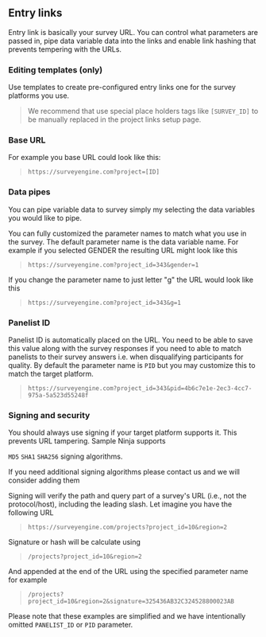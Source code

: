 ## Entry links

Entry link is basically your survey URL. You can control what parameters are passed in, pipe data variable data into the links and enable link hashing that prevents tempering with the URLs.

### Editing templates (only)
Use templates to create pre-configured entry links one for the survey platforms you use. 

> We recommend that use special place holders tags like ```[SURVEY_ID]``` to be manually replaced in the project links setup page. 

### Base URL
For example you base URL could look like this:

>`https://surveyengine.com?project=[ID]`

### Data pipes

You can pipe variable data to survey simply my selecting the data variables you would like to pipe.

You can fully customized the parameter names to match what you use in the survey. The default parameter name is the data variable name. For example if you selected GENDER the resulting URL might look like this

>`https://surveyengine.com?project_id=343&gender=1`

If you change the parameter name to just letter "g" the URL would look like this

>`https://surveyengine.com?project_id=343&g=1`

### Panelist ID

Panelist ID is automatically placed on the URL. You need to be able to save this value along with the survey responses if you need to able to match panelists to their survey answers i.e. when disqualifying participants for quality. By default the parameter name is `PID` but you may customize this to match the target platform.

>`https://surveyengine.com?project_id=343&pid=4b6c7e1e-2ec3-4cc7-975a-5a523d55248f`

### Signing and security
You should always use signing if your target platform supports it. This prevents URL tampering. Sample Ninja supports

`MD5` `SHA1` `SHA256` signing algorithms.

If you need additional signing algorithms please contact us and we will consider adding them

Signing will verify the path and query part of a survey's URL (i.e., not the protocol/host), including the leading slash. Let imagine you have the following URL

>`https://surveyengine.com/projects?project_id=10&region=2`

Signature or hash will be calculate using

>`/projects?project_id=10&region=2`

And appended at the end of the URL using the specified parameter name for example

>`/projects?project_id=10&region=2&signature=325436AB32C324528800023AB`

Please note that these examples are simplified and we have intentionally omitted `PANELIST_ID` or `PID` parameter.
